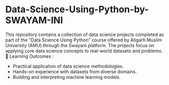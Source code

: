 # Data-Science-Using-Python-by-SWAYAM-INI
This repository contains a collection of data science projects completed as part of the "Data Science Using Python" course offered by Aligarh Muslim University (AMU) through the Swayam platform. The projects focus on applying core data science concepts to real-world datasets and problems.
🌟 Learning Outcomes :
- Practical application of data science methodologies.
- Hands-on experience with datasets from diverse domains.
- Building and interpreting machine learning models.
